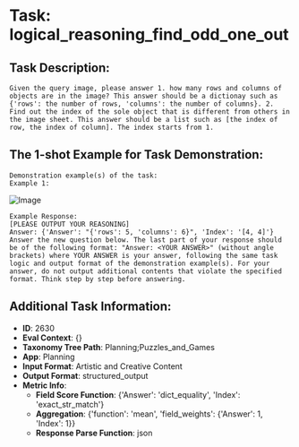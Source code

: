 # Task: logical_reasoning_find_odd_one_out

## Task Description:

```
Given the query image, please answer 1. how many rows and columns of objects are in the image? This answer should be a dictionay such as {'rows': the number of rows, 'columns': the number of columns}. 2. Find out the index of the sole object that is different from others in the image sheet. This answer should be a list such as [the index of row, the index of column]. The index starts from 1.
```

## The 1-shot Example for Task Demonstration:

```
Demonstration example(s) of the task:
Example 1:
```

![Image](web-1.png)

```
Example Response:
[PLEASE OUTPUT YOUR REASONING]
Answer: {'Answer': "{'rows': 5, 'columns': 6}", 'Index': '[4, 4]'}
Answer the new question below. The last part of your response should be of the following format: "Answer: <YOUR ANSWER>" (without angle brackets) where YOUR ANSWER is your answer, following the same task logic and output format of the demonstration example(s). For your answer, do not output additional contents that violate the specified format. Think step by step before answering.
```

## Additional Task Information:

- **ID**: 2630
- **Eval Context**: {}
- **Taxonomy Tree Path**: Planning;Puzzles_and_Games
- **App**: Planning
- **Input Format**: Artistic and Creative Content
- **Output Format**: structured_output
- **Metric Info**:
  - **Field Score Function**: {'Answer': 'dict_equality', 'Index': 'exact_str_match'}
  - **Aggregation**: {'function': 'mean', 'field_weights': {'Answer': 1, 'Index': 1}}
  - **Response Parse Function**: json
